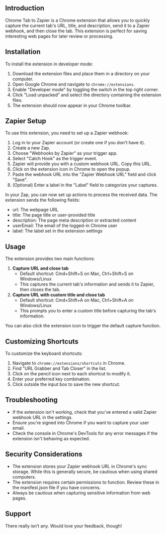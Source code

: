 ## Introduction

Chrome Tab to Zapier is a Chrome extension that allows you to quickly capture the current tab's URL, title, and description, send it to a Zapier webhook, and then close the tab. This extension is perfect for saving interesting web pages for later review or processing.

## Installation

To install the extension in developer mode:

1. Download the extension files and place them in a directory on your computer.
2. Open Google Chrome and navigate to `chrome://extensions`.
3. Enable "Developer mode" by toggling the switch in the top right corner.
4. Click "Load unpacked" and select the directory containing the extension files.
5. The extension should now appear in your Chrome toolbar.

## Zapier Setup

To use this extension, you need to set up a Zapier webhook:

1. Log in to your Zapier account (or create one if you don't have it).
2. Create a new Zap.
3. Choose "Webhooks by Zapier" as your trigger app.
4. Select "Catch Hook" as the trigger event.
5. Zapier will provide you with a custom webhook URL. Copy this URL.
6. Click on the extension icon in Chrome to open the popup.
7. Paste the webhook URL into the "Zapier Webhook URL" field and click "Save".
8. (Optional) Enter a label in the "Label" field to categorize your captures.

In your Zap, you can now set up actions to process the received data. The extension sends the following fields:

- url: The webpage URL
- title: The page title or user-provided title
- description: The page meta description or extracted content
- userEmail: The email of the logged-in Chrome user
- label: The label set in the extension settings

## Usage

The extension provides two main functions:

1. **Capture URL and close tab**
    - Default shortcut: Cmd+Shift+S on Mac, Ctrl+Shift+S on Windows/Linux
    - This captures the current tab's information and sends it to Zapier, then closes the tab.
2. **Capture URL with custom title and close tab**
    - Default shortcut: Cmd+Shift+A on Mac, Ctrl+Shift+A on Windows/Linux
    - This prompts you to enter a custom title before capturing the tab's information.

You can also click the extension icon to trigger the default capture function.

## Customizing Shortcuts

To customize the keyboard shortcuts:

1. Navigate to `chrome://extensions/shortcuts` in Chrome.
2. Find "URL Grabber and Tab Closer" in the list.
3. Click on the pencil icon next to each shortcut to modify it.
4. Enter your preferred key combination.
5. Click outside the input box to save the new shortcut.

## Troubleshooting

- If the extension isn't working, check that you've entered a valid Zapier webhook URL in the settings.
- Ensure you're signed into Chrome if you want to capture your user email.
- Check the console in Chrome's DevTools for any error messages if the extension isn't behaving as expected.

## Security Considerations

- The extension stores your Zapier webhook URL in Chrome's sync storage. While this is generally secure, be cautious when using shared computers.
- The extension requires certain permissions to function. Review these in the manifest.json file if you have concerns.
- Always be cautious when capturing sensitive information from web pages.

## Support

There really isn’t any. Would love your feedback, though!

